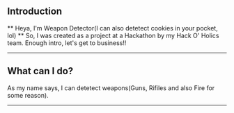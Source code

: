 ## Introduction

** Heya, I'm Weapon Detector(I can also detetect cookies in your pocket, lol) **
So, I was created as a project at a Hackathon by my Hack O' Holics team.
Enough intro, let's get to business!!
________________________________________
## What can I do?
As my name says, I can detetect weapons(Guns, Rifiles and also Fire for some reason).
________________________________________

